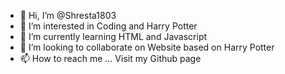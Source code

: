 - 👋 Hi, I’m @Shresta1803
- 👀 I’m interested in Coding and Harry Potter
- 🌱 I’m currently learning HTML and Javascript
- 💞️ I’m looking to collaborate on Website based on Harry Potter
- 📫 How to reach me ... Visit my Github page

<!---
Shresta1803/Shresta1803 is a ✨ special ✨ repository because its `README.md` (this file) appears on your GitHub profile.
You can click the Preview link to take a look at your changes.
--->
